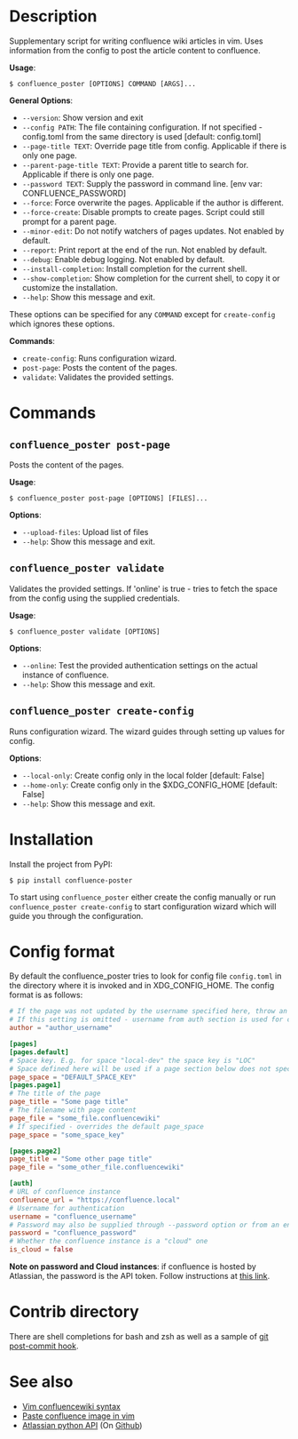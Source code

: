 # Description

Supplementary script for writing confluence wiki articles in
vim. Uses information from the config to post the article content to confluence.

**Usage**:

```console
$ confluence_poster [OPTIONS] COMMAND [ARGS]...
```

**General Options**:

* `--version`: Show version and exit
* `--config PATH`: The file containing configuration. If not specified - config.toml from the same directory is used  [default: config.toml]
* `--page-title TEXT`: Override page title from config. Applicable if there is only one page.
* `--parent-page-title TEXT`: Provide a parent title to search for. Applicable if there is only one page.
* `--password TEXT`: Supply the password in command line.  [env var: CONFLUENCE_PASSWORD]
* `--force`: Force overwrite the pages. Applicable if the author is different.
* `--force-create`: Disable prompts to create pages. Script could still prompt for a parent page.
* `--minor-edit`: Do not notify watchers of pages updates. Not enabled by default.
* `--report`: Print report at the end of the run. Not enabled by default.
* `--debug`: Enable debug logging. Not enabled by default.
* `--install-completion`: Install completion for the current shell.
* `--show-completion`: Show completion for the current shell, to copy it or customize the installation.
* `--help`: Show this message and exit.

These options can be specified for any `COMMAND` except for  `create-config` which ignores these options.

**Commands**:

* `create-config`: Runs configuration wizard.
* `post-page`: Posts the content of the pages.
* `validate`: Validates the provided settings.

# Commands
## `confluence_poster post-page`

Posts the content of the pages.

**Usage**:

```console
$ confluence_poster post-page [OPTIONS] [FILES]...
```

**Options**:

* `--upload-files`: Upload list of files
* `--help`: Show this message and exit.

## `confluence_poster validate`

Validates the provided settings. If 'online' is true - tries to fetch the space from the config using the
supplied credentials.

**Usage**:

```console
$ confluence_poster validate [OPTIONS]
```

**Options**:

* `--online`: Test the provided authentication settings on the actual instance of confluence.
* `--help`: Show this message and exit.

## `confluence_poster create-config`

Runs configuration wizard. The wizard guides through setting up values for config.

**Options**:

* `--local-only`: Create config only in the local folder  [default: False]
* `--home-only`: Create config only in the $XDG_CONFIG_HOME  [default: False]
* `--help`: Show this message and exit.

# Installation

Install the project from PyPI:

```console
$ pip install confluence-poster
```

To start using `confluence_poster` either create the config manually or run `confluence_poster create-config` to start
configuration wizard which will guide you through the configuration.

# Config format

By default the confluence_poster tries to look for config file `config.toml` in the directory where it is invoked and in
XDG_CONFIG_HOME. The config format is as follows:

```toml
# If the page was not updated by the username specified here, throw an error.
# If this setting is omitted - username from auth section is used for checks.
author = "author_username"

[pages]
[pages.default]
# Space key. E.g. for space "local-dev" the space key is "LOC"
# Space defined here will be used if a page section below does not specify it
page_space = "DEFAULT_SPACE_KEY"
[pages.page1]
# The title of the page
page_title = "Some page title"
# The filename with page content
page_file = "some_file.confluencewiki"
# If specified - overrides the default page_space
page_space = "some_space_key"

[pages.page2]
page_title = "Some other page title"
page_file = "some_other_file.confluencewiki"

[auth]
# URL of confluence instance
confluence_url = "https://confluence.local"
# Username for authentication
username = "confluence_username"
# Password may also be supplied through --password option or from an environment variable CONFLUENCE_PASSWORD
password = "confluence_password"
# Whether the confluence instance is a "cloud" one
is_cloud = false

```

**Note on password and Cloud instances**: if confluence is hosted by Atlassian, the password is the API token.
Follow instructions at [this link](https://confluence.atlassian.com/cloud/api-tokens-938839638.html).

# Contrib directory

There are shell completions for bash and zsh as well as a sample of
[git post-commit hook](https://git-scm.com/book/en/v2/Customizing-Git-Git-Hooks).

# See also

* [Vim confluencewiki syntax](https://www.vim.org/scripts/script.php?script_id=1994)
* [Paste confluence image in vim](https://github.com/SabbathHex/confluencewiki-img-paste.vim)
* [Atlassian python API](https://atlassian-python-api.readthedocs.io/en/latest/) (On [Github](https://github.com/atlassian-api/atlassian-python-api))